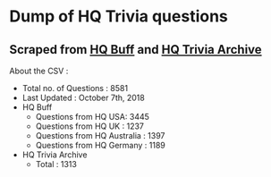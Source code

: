 # Dump of HQ Trivia questions
## Scraped from [HQ Buff](https://hqbuff.com/) and [HQ Trivia Archive](https://hqtriviaarchive.com)

About the CSV :
- Total no. of Questions : 8581
- Last Updated : October 7th, 2018
- HQ Buff
    - Questions from HQ USA: 3445
    - Questions from HQ UK : 1237
    - Questions from HQ Australia : 1397
    - Questions from HQ Germany : 1189
- HQ Trivia Archive
    - Total : 1313